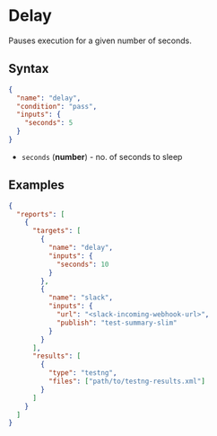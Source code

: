 # Delay

Pauses execution for a given number of seconds.

## Syntax

```json
{
  "name": "delay",
  "condition": "pass",
  "inputs": {
    "seconds": 5
  }
}
```

- `seconds` (**number**) - no. of seconds to sleep

## Examples

```json {5-10}
{
  "reports": [
    {
      "targets": [
        {
          "name": "delay",
          "inputs": {
            "seconds": 10
          }
        },
        {
          "name": "slack",
          "inputs": {
            "url": "<slack-incoming-webhook-url>",
            "publish": "test-summary-slim"
          }
        }
      ],
      "results": [
        {
          "type": "testng",
          "files": ["path/to/testng-results.xml"]
        }
      ]
    }
  ]
}
```